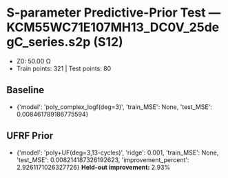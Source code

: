 # S-parameter Predictive-Prior Test — KCM55WC71E107MH13_DC0V_25degC_series.s2p (S12)
- Z0: 50.00 Ω
- Train points: 321  |  Test points: 80

## Baseline
- {'model': 'poly_complex_logf(deg=3)', 'train_MSE': None, 'test_MSE': 0.008461789186775594}

## UFRF Prior
- {'model': 'poly+UF(deg=3,13-cycles)', 'ridge': 0.001, 'train_MSE': None, 'test_MSE': 0.008214187326192623, 'improvement_percent': 2.9261171026327726}
**Held-out improvement:** 2.93%